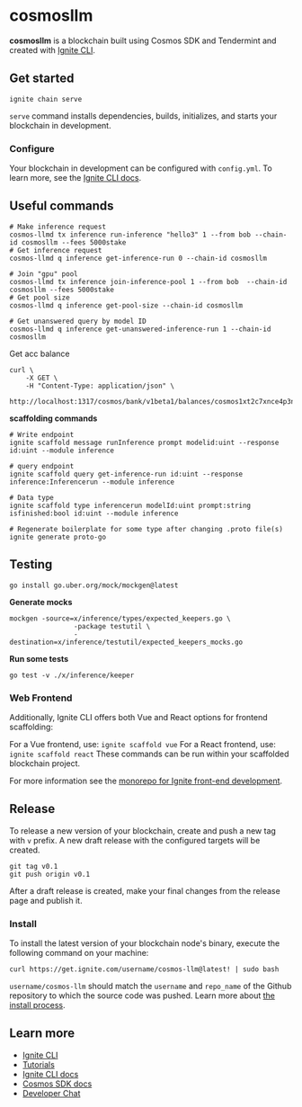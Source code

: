 # cosmosllm
**cosmosllm** is a blockchain built using Cosmos SDK and Tendermint and created with [Ignite CLI](https://ignite.com/cli).

## Get started

```
ignite chain serve
```

`serve` command installs dependencies, builds, initializes, and starts your blockchain in development.

### Configure

Your blockchain in development can be configured with `config.yml`. To learn more, see the [Ignite CLI docs](https://docs.ignite.com).


## Useful commands

```
# Make inference request
cosmos-llmd tx inference run-inference "hello3" 1 --from bob --chain-id cosmosllm --fees 5000stake
# Get inference request
cosmos-llmd q inference get-inference-run 0 --chain-id cosmosllm

# Join "gpu" pool
cosmos-llmd tx inference join-inference-pool 1 --from bob  --chain-id cosmosllm --fees 5000stake
# Get pool size
cosmos-llmd q inference get-pool-size --chain-id cosmosllm

# Get unanswered query by model ID
cosmos-llmd q inference get-unanswered-inference-run 1 --chain-id cosmosllm
```

Get acc balance
```
curl \
    -X GET \
    -H "Content-Type: application/json" \
    http://localhost:1317/cosmos/bank/v1beta1/balances/cosmos1xt2c7xnce4p3npvpewvkt4j50mnzu3lz8duuas
```

**scaffolding commands**
```
# Write endpoint
ignite scaffold message runInference prompt modelid:uint --response id:uint --module inference

# query endpoint
ignite scaffold query get-inference-run id:uint --response inference:Inferencerun --module inference

# Data type
ignite scaffold type inferencerun modelId:uint prompt:string isfinished:bool id:uint --module inference

# Regenerate boilerplate for some type after changing .proto file(s)
ignite generate proto-go
```

## Testing
```
go install go.uber.org/mock/mockgen@latest
```

**Generate mocks**
```
mockgen -source=x/inference/types/expected_keepers.go \
                -package testutil \
                -destination=x/inference/testutil/expected_keepers_mocks.go
```
**Run some tests**
```
go test -v ./x/inference/keeper
```

### Web Frontend

Additionally, Ignite CLI offers both Vue and React options for frontend scaffolding:

For a Vue frontend, use: `ignite scaffold vue`
For a React frontend, use: `ignite scaffold react`
These commands can be run within your scaffolded blockchain project. 


For more information see the [monorepo for Ignite front-end development](https://github.com/ignite/web).

## Release
To release a new version of your blockchain, create and push a new tag with `v` prefix. A new draft release with the configured targets will be created.

```
git tag v0.1
git push origin v0.1
```

After a draft release is created, make your final changes from the release page and publish it.

### Install
To install the latest version of your blockchain node's binary, execute the following command on your machine:

```
curl https://get.ignite.com/username/cosmos-llm@latest! | sudo bash
```
`username/cosmos-llm` should match the `username` and `repo_name` of the Github repository to which the source code was pushed. Learn more about [the install process](https://github.com/allinbits/starport-installer).

## Learn more

- [Ignite CLI](https://ignite.com/cli)
- [Tutorials](https://docs.ignite.com/guide)
- [Ignite CLI docs](https://docs.ignite.com)
- [Cosmos SDK docs](https://docs.cosmos.network)
- [Developer Chat](https://discord.gg/ignite)
